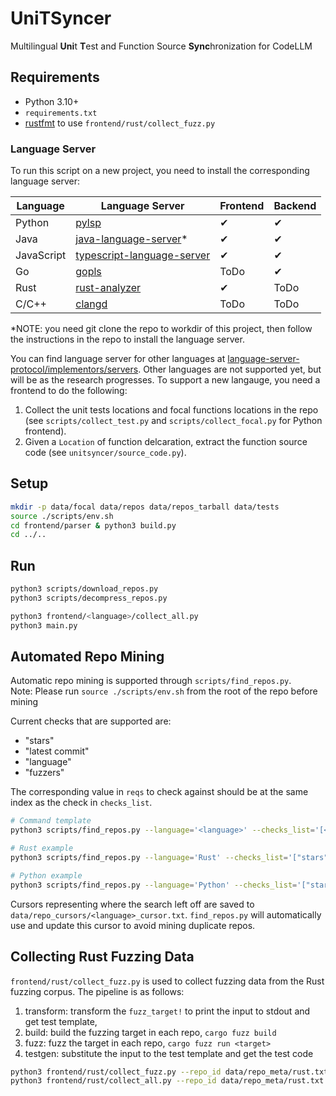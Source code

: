 # UniTSyncer

Multilingual **Uni**t **T**est and Function Source **Sync**hronization for CodeLLM

## Requirements

- Python 3.10+
- `requirements.txt`
- [rustfmt](https://github.com/rust-lang/rustfmt) to use `frontend/rust/collect_fuzz.py`

### Language Server

To run this script on a new project, you need to install the corresponding language server:

| Language   | Language Server                                                                                        | Frontend | Backend  |
| ---------- | ------------------------------------------------------------------------------------------------------ | -------- | -------- |
| Python     | [pylsp](https://github.com/python-lsp/python-lsp-server)                                               | &#x2714; | &#x2714; |
| Java       | [java-language-server](https://github.com/georgewfraser/java-language-server)\*                        | &#x2714; | &#x2714; |
| JavaScript | [typescript-language-server](https://github.com/typescript-language-server/typescript-language-server) | &#x2714; | &#x2714; |
| Go         | [gopls](https://pkg.go.dev/golang.org/x/tools/gopls)                                                   | ToDo     | &#x2714; |
| Rust       | [rust-analyzer](https://rust-analyzer.github.io/manual.html)                                           | &#x2714; | ToDo     |
| C/C++      | [clangd](https://clangd.llvm.org/installation.html)                                                    | ToDo     | ToDo     |

\*NOTE: you need git clone the repo to workdir of this project, then follow the instructions in the repo to install the language server.

You can find language server for other languages at
[language-server-protocol/implementors/servers](https://microsoft.github.io/language-server-protocol/implementors/servers/).
Other languages are not supported yet, but will be as the research progresses.
To support a new langauge, you need a frontend to do the following:

1. Collect the unit tests locations and focal functions locations in the repo (see `scripts/collect_test.py` and `scripts/collect_focal.py` for Python frontend).
2. Given a `Location` of function delcaration, extract the function source code (see `unitsyncer/source_code.py`).

## Setup

```bash
mkdir -p data/focal data/repos data/repos_tarball data/tests
source ./scripts/env.sh
cd frontend/parser & python3 build.py
cd ../..
```

## Run

```bash
python3 scripts/download_repos.py
python3 scripts/decompress_repos.py

python3 frontend/<language>/collect_all.py
python3 main.py
```

## Automated Repo Mining
Automatic repo mining is supported through `scripts/find_repos.py`.  
Note: Please run `source ./scripts/env.sh` from the root of the repo before mining

Current checks that are supported are:
- "stars"
- "latest commit"
- "language"
- "fuzzers"

The corresponding value in `reqs` to check against should be at the same index as the check in `checks_list`.
```bash
# Command template
python3 scripts/find_repos.py --language='<language>' --checks_list='[<checks>]' --reqs='[<values>]' --num_searches='<num_searches>'

# Rust example
python3 scripts/find_repos.py --language='Rust' --checks_list='["stars", "latest commit", "language", "fuzzers"]' --reqs='["10", "2020-1-1", "Rust", None]' --num_searches='1'

# Python example
python3 scripts/find_repos.py --language='Python' --checks_list='["stars", "latest commit", "language"]' --reqs='["10", "2020-1-1", "Python"]' --num_searches='1'
```
Cursors representing where the search left off are saved to `data/repo_cursors/<language>_cursor.txt`. `find_repos.py` will automatically use and update this cursor to avoid mining duplicate repos.

## Collecting Rust Fuzzing Data

`frontend/rust/collect_fuzz.py` is used to collect fuzzing data from the Rust fuzzing corpus.
The pipeline is as follows:
1. transform: transform the `fuzz_target!` to print the input to stdout and get test template,
2. build: build the fuzzing target in each repo, `cargo fuzz build`
3. fuzz: fuzz the target in each repo, `cargo fuzz run <target>`
4. testgen: substitute the input to the test template and get the test code

```bash
python3 frontend/rust/collect_fuzz.py --repo_id data/repo_meta/rust.txt -p all
python3 frontend/rust/collect_all.py --repo_id data/repo_meta/rust.txt --repo_root data/rust_repos --fuzz True
```